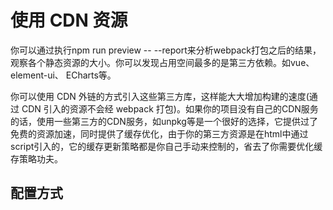 # 使用 CDN 资源

你可以通过执行npm run preview -- --report来分析webpack打包之后的结果，观察各个静态资源的大小。你可以发现占用空间最多的是第三方依赖。如vue、element-ui、 ECharts等。

你可以使用 CDN 外链的方式引入这些第三方库，这样能大大增加构建的速度(通过 CDN 引入的资源不会经 webpack 打包)。如果你的项目没有自己的CDN服务的话，使用一些第三方的CDN服务，如unpkg等是一个很好的选择，它提供过了免费的资源加速，同时提供了缓存优化，由于你的第三方资源是在html中通过script引入的，它的缓存更新策略都是你自己手动来控制的，省去了你需要优化缓存策略功夫。

## 配置方式